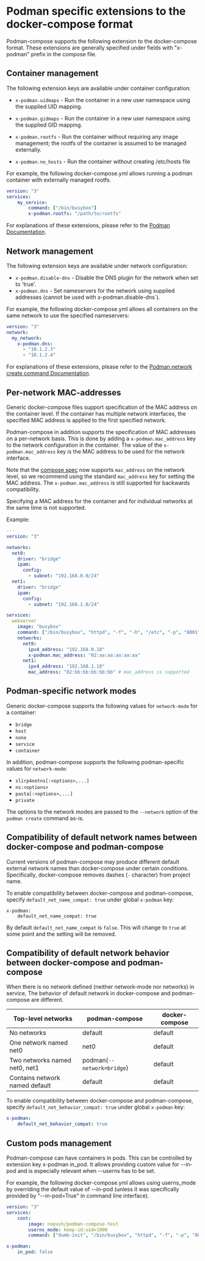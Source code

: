 # Podman specific extensions to the docker-compose format

Podman-compose supports the following extension to the docker-compose format. These extensions
are generally specified under fields with "x-podman" prefix in the compose file.

## Container management

The following extension keys are available under container configuration:

* `x-podman.uidmaps` - Run the container in a new user namespace using the supplied UID mapping.

* `x-podman.gidmaps` - Run the container in a new user namespace using the supplied GID mapping.

* `x-podman.rootfs` - Run the container without requiring any image management; the rootfs of the
container is assumed to be managed externally.

* `x-podman.no_hosts` - Run the container without creating /etc/hosts file

For example, the following docker-compose.yml allows running a podman container with externally managed rootfs.
```yml
version: "3"
services:
    my_service:
        command: ["/bin/busybox"]
        x-podman.rootfs: "/path/to/rootfs"
```

For explanations of these extensions, please refer to the [Podman Documentation](https://docs.podman.io/).

## Network management

The following extension keys are available under network configuration:

* `x-podman.disable-dns` - Disable the DNS plugin for the network when set to 'true'.
* `x-podman.dns` - Set nameservers for the network using supplied addresses (cannot be used with x-podman.disable-dns`).

For example, the following docker-compose.yml allows all containers on the same network to use the
specified nameservers:
```yml
version: "3"
network:
  my_network:
    x-podman.dns:
      - "10.1.2.3"
      - "10.1.2.4"
```

For explanations of these extensions, please refer to the
[Podman network create command Documentation](https://docs.podman.io/en/latest/markdown/podman-network-create.1.html).

## Per-network MAC-addresses

Generic docker-compose files support specification of the MAC address on the container level. If the
container has multiple network interfaces, the specified MAC address is applied to the first
specified network.

Podman-compose in addition supports the specification of MAC addresses on a per-network basis. This
is done by adding a `x-podman.mac_address` key to the network configuration in the container. The
value of the `x-podman.mac_address` key is the MAC address to be used for the network interface.

Note that the [compose spec](https://github.com/compose-spec/compose-spec/blob/main/05-services.md#mac_address)
now supports `mac_address` on the network level, so we recommend using
the standard `mac_address` key for setting the MAC address. The
`x-podman.mac_address` is still supported for backwards compatibility.


Specifying a MAC address for the container and for individual networks at the same time is not
supported.

Example:

```yaml
---
version: "3"

networks:
  net0:
    driver: "bridge"
    ipam:
      config:
        - subnet: "192.168.0.0/24"
  net1:
    driver: "bridge"
    ipam:
      config:
        - subnet: "192.168.1.0/24"

services:
  webserver
    image: "busybox"
    command: ["/bin/busybox", "httpd", "-f", "-h", "/etc", "-p", "8001"]
    networks:
      net0:
        ipv4_address: "192.168.0.10"
        x-podman.mac_address: "02:aa:aa:aa:aa:aa"
      net1:
        ipv4_address: "192.168.1.10"
        mac_address: "02:bb:bb:bb:bb:bb" # mac_address is supported
```

## Podman-specific network modes

Generic docker-compose supports the following values for `network-mode` for a container:

- `bridge`
- `host`
- `none`
- `service`
- `container`

In addition, podman-compose supports the following podman-specific values for `network-mode`:

- `slirp4netns[:<options>,...]`
- `ns:<options>`
- `pasta[:<options>,...]`
- `private`

The options to the network modes are passed to the `--network` option of the `podman create` command
as-is.


## Compatibility of default network names between docker-compose and podman-compose

Current versions of podman-compose may produce different default external network names than
docker-compose under certain conditions. Specifically, docker-compose removes dashes (`-` character)
from project name.

To enable compatibility between docker-compose and podman-compose, specify
`default_net_name_compat: true` under global `x-podman` key:

```
x-podman:
    default_net_name_compat: true
```

By default `default_net_name_compat` is `false`. This will change to `true` at some point and the
setting will be removed.

## Compatibility of default network behavior between docker-compose and podman-compose

When there is no network defined (neither network-mode nor networks) in service,
The behavior of default network in docker-compose and podman-compose are different.

| Top-level networks             | podman-compose             | docker-compose |
| ------------------------------ | -------------------------- | -------------- |
| No networks                    | default                    | default        |
| One network named net0         | net0                       | default        |
| Two networks named net0, net1  | podman(`--network=bridge`) | default        |
| Contains network named default | default                    | default        |

To enable compatibility between docker-compose and podman-compose, specify
`default_net_behavior_compat: true` under global `x-podman` key:

```yaml
x-podman:
    default_net_behavior_compat: true
```

## Custom pods management

Podman-compose can have containers in pods. This can be controlled by extension key x-podman in_pod.
It allows providing custom value for --in-pod and is especially relevant when --userns has to be set.

For example, the following docker-compose.yml allows using userns_mode by overriding the default
value of --in-pod (unless it was specifically provided by "--in-pod=True" in command line interface).
```yml
version: "3"
services:
    cont:
        image: nopush/podman-compose-test
        userns_mode: keep-id:uid=1000
        command: ["dumb-init", "/bin/busybox", "httpd", "-f", "-p", "8080"]

x-podman:
    in_pod: false
```
